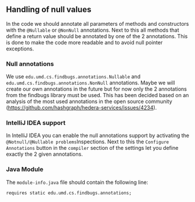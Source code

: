 ## Handling of null values

In the code we should annotate all parameters of methods and constructors with the `@Nullable` or `@NonNull`
annotations. Next to this all methods that define a return value should be annotated by one of the 2 annotations. This
is done to make the code more readable and to avoid null pointer exceptions.

### Null annotations

We use `edu.umd.cs.findbugs.annotations.Nullable` and `edu.umd.cs.findbugs.annotations.NonNull` annotations. Maybe we
will create our own annotations in the future but for now only the 2 annotations from the findbugs library must be used.
This has been decided based on an analysis of the most used annotations in the open source
community (https://github.com/hashgraph/hedera-services/issues/4234).

### IntelliJ IDEA support

In IntelliJ IDEA you can enable the null annotations support by activating the `@Notnull/@Nullable problems`Inspections.
Next to this the `Configure Annotations` button in the `compiler` section of the settings let you define exactly the 2
given annotations.

### Java Module

The `module-info.java` file should contain the following line:

```
requires static edu.umd.cs.findbugs.annotations;
```
